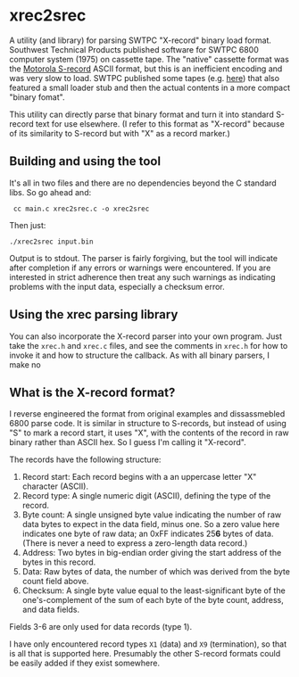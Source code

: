 # xrec2srec
A utility (and library) for parsing SWTPC "X-record" binary load format. Southwest Technical Products published software for SWTPC 6800 computer system (1975) on cassette tape. The "native" cassette format was the [Motorola S-record](https://en.wikipedia.org/wiki/SREC_(file_format)) ASCII format, but this is an inefficient encoding and was very slow to load. SWTPC published some tapes (e.g. [here](https://archive.org/details/swtpc-8k-basic-version-2.3)) that also featured a small loader stub and then the actual contents in a more compact "binary fomat". 

This utility can directly parse that binary format and turn it into standard S-record text for use elsewhere. (I refer to this format as "X-record" because of its similarity to S-record but with "X" as a record marker.)

## Building and using the tool

It's all in two files and there are no dependencies beyond the C standard libs. So go ahead and:

     cc main.c xrec2srec.c -o xrec2srec

Then just:

    ./xrec2srec input.bin 

Output is to stdout. The parser is fairly forgiving, but the tool will indicate after completion if any errors or warnings were encountered. If you are interested in strict adherence then treat any such warnings as indicating problems with the input data, especially a checksum error.

## Using the xrec parsing library

You can also incorporate the X-record parser into your own program. Just take the `xrec.h` and `xrec.c` files, and see the comments in `xrec.h` for how to invoke it and how to structure the callback. As with all binary parsers, I make no 

## What is the X-record format?

I reverse engineered the format from original examples and dissassmebled 6800 parse code. It is similar in structure to S-records, but instead of using "S" to mark a record start, it uses "X", with the contents of the record in raw binary rather than ASCII hex. So I guess I'm calling it "X-record". 

The records have the following structure:

1. Record start: Each record begins with a an uppercase letter "X" character (ASCII).
2. Record type: A single numeric digit (ASCII), defining the type of the record.  
3. Byte count: A single unsigned byte value indicating the number of raw data bytes to expect in the data field, minus one. So a zero value here indicates one byte of raw data; an 0xFF indicates 25**6** bytes of data. (There is never a need to express a zero-length data record.) 
4. Address: Two bytes in big-endian order giving the start address of the bytes in this record.
5. Data: Raw bytes of data, the number of which was derived from the byte count field above.
6. Checksum: A single byte value equal to the least-significant byte of the one's-complement of the sum of each byte of the byte count, address, and data fields. 

Fields 3-6 are only used for data records (type 1).

I have only encountered record types `X1` (data) and `X9` (termination), so that is all that is supported here. Presumably the other S-record formats could be easily added if they exist somewhere.  



